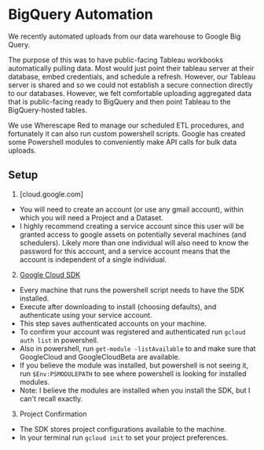 # BigQuery Automation

We recently automated uploads from our data warehouse to Google Big Query. 

The purpose of this was to have public-facing Tableau workbooks automatically pulling data. Most would just point their tableau server at their database, embed credentials, and schedule a refresh. However, our Tableau server is shared and so we could not establish a secure connection directly to our databases. However, we felt comfortable uploading aggregated data that is public-facing ready to BigQuery and then point Tableau to the BigQuery-hosted tables. 

We use Wherescape Red to manage our scheduled ETL procedures, and fortunately it can also run custom powershell scripts. Google has created some Powershell modules to conveniently make API calls for bulk data uploads. 

## Setup

1. [cloud.google.com]
  * You will need to create an account (or use any gmail account), within which you will need a Project and a Dataset. 
  * I highly recommend creating a service account since this user will be granted access to google assets on potentially several machines (and schedulers). Likely more than one individual will also need to know the password for this account, and a service account means that the account is independent of a single individual. 

2. [Google Cloud SDK](https://cloud.google.com/sdk/)
  * Every machine that runs the powershell script needs to have the SDK installed. 
  * Execute after downloading to install (choosing defaults), and authenticate using your service account. 
  * This step saves authenticated accounts on your machine. 
  * To confirm your account was registered and authenticated run `gcloud auth list` in powershell. 
  * Also in powershell, run `get-module -listAvailable` to and make sure that GoogleCloud and GoogleCloudBeta are available. 
  * If you believe the module was installed, but powershell is not seeing it, run `$Env:PSMODULEPATH` to see where powershell is looking for installed modules. 
  * Note: I believe the modules are installed when you install the SDK, but I can't recall exactly. 

3. Project Confirmation
  * The SDK stores project configurations available to the machine. 
  * In your terminal run `gcloud init` to set your project preferences. 






